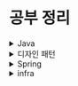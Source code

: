 # 공부 정리

<details>
<summary>Java</summary>
  
<details>
<summary>개념정리</summary>
  
+ <a href='https://github.com/zzangoobrother/study-organization/blob/main/java/%EC%A0%95%EB%A6%AC/equals%EC%99%80%20hashcode%20%EC%B0%A8%EC%9D%B4.md' target='_blank' >equals와 hashcode 차이</a>
+ <a href='https://github.com/zzangoobrother/study-organization/blob/main/java/%EC%A0%95%EB%A6%AC/%EC%98%A4%EB%B2%84%EB%A1%9C%EB%94%A9%EA%B3%BC%20%EC%98%A4%EB%B2%84%EB%9D%BC%EC%9D%B4%EB%94%A9.md' target='_blank' >오버로딩과 오버라이딩</a>
+ <a href='https://github.com/zzangoobrother/study-organization/blob/main/java/%EC%A0%95%EB%A6%AC/Primitive%ED%83%80%EC%9E%85%2C%20Reference%20%ED%83%80%EC%9E%85.md' target='_blank' >Primitive 타입과 Reference 타입</a>
+ <a href='https://github.com/zzangoobrother/study-organization/blob/main/java/%EC%A0%95%EB%A6%AC/java%20static.md' target='_blank' >static</a>
+ <a href='https://github.com/zzangoobrother/study-organization/blob/main/java/%EC%A0%95%EB%A6%AC/Enum.md' target='_blank' >Enum</a>

</details>

<details>
<summary>자료구조</summary>

+ <a href='https://github.com/zzangoobrother/study-organization/blob/main/java/%EC%9E%90%EB%A3%8C%EA%B5%AC%EC%A1%B0/ArrayList.md#arrayslist' target='_blank' >ArraysList</a>
+ <a href='https://github.com/zzangoobrother/study-organization/blob/main/java/%EC%9E%90%EB%A3%8C%EA%B5%AC%EC%A1%B0/LinkedList.md' target='_blank' >LinkedList</a>
+ <a href='https://github.com/zzangoobrother/study-organization/blob/main/java/자료구조/HashMap.md' target='_blank' >HashMap</a>
+ <a href='https://github.com/zzangoobrother/study-organization/blob/main/java/자료구조/HashSet.md' target='_blank' >HashSet</a>
+ <a href='https://github.com/zzangoobrother/study-organization/blob/main/java/자료구조/LinkedHashMap.md' target='_blank' >LinkedHashMap</a>
+ <a href='https://github.com/zzangoobrother/study-organization/blob/main/java/자료구조/TreeMap.md' target='_blank' >TreeMap</a>
+ <a href='https://github.com/zzangoobrother/study-organization/blob/main/java/자료구조/EnumMap.md' target='_blank' >EnumMap</a>
+ <a href='https://github.com/zzangoobrother/study-organization/blob/main/java/자료구조/PriorityQueue.md' target='_blank' >PriorityQueue</a>
+ <a href='https://github.com/zzangoobrother/study-organization/blob/main/java/자료구조/PriorityQueue와%20TreeMap%20비교.md' target='_blank' >PriorityQueue와 TreeMap 비교</a>

</details>

<details>
<summary>이펙티브 자바</summary>

+ <a href='https://github.com/zzangoobrother/study-organization/blob/main/java/effective%20java/1.%20item%20%EC%A0%95%EC%A0%81%20%ED%8C%A9%ED%84%B0%EB%A6%AC%20%EB%A9%94%EC%84%9C%EB%93%9C%201.md' target='_blank' >1. 생성자 대신 정적 팩터리 메서드를 고려하라</a>
+ <a href='https://github.com/zzangoobrother/study-organization/blob/main/java/effective%20java/2.%20item%20%EC%A0%95%EC%A0%81%20%ED%8C%A9%ED%84%B0%EB%A6%AC%20%EB%A9%94%EC%84%9C%EB%93%9C%202.md' target='_blank' >2. item 정적 팩터리 메서드 2</a>
+ <a href='https://github.com/zzangoobrother/study-organization/blob/main/java/effective%20java/3.%20item%20%EC%A0%95%EC%A0%81%20%ED%8C%A9%ED%84%B0%EB%A6%AC%20%EB%A9%94%EC%84%9C%EB%93%9C%20%EB%8B%A8%EC%A0%90.md' target='_blank' >3. item 정적 팩터리 메서드 단점</a>
+ <a href='https://github.com/zzangoobrother/study-organization/blob/main/java/effective%20java/4.%20item2%20%EC%83%9D%EC%84%B1%EC%9E%90%EC%97%90%20%EB%A7%A4%EA%B0%9C%EB%B3%80%EC%88%98%EA%B0%80%20%EB%A7%8E%EB%8B%A4%EB%A9%B4%20%EB%B9%8C%EB%8D%94%EB%A5%BC%20%EA%B3%A0%EB%A0%A4%ED%95%98%EB%9D%BC.md' target='_blank' >4. item2 생성자에 매개변수가 많다면 빌더를 고려하라</a>
+ <a href='https://github.com/zzangoobrother/study-organization/blob/main/java/effective%20java/5.%20item2%20%EC%83%9D%EC%84%B1%EC%9E%90%EC%97%90%20%EB%A7%A4%EA%B0%9C%EB%B3%80%EC%88%98%EA%B0%80%20%EB%A7%8E%EB%8B%A4%EB%A9%B4%20%EB%B9%8C%EB%8D%94%EB%A5%BC%20%EA%B3%A0%EB%A0%A4%ED%95%98%EB%9D%BC2.md' target='_blank' >5. item2 생성자에 매개변수가 많다면 빌더를 고려하라2</a>
+ <a href='https://github.com/zzangoobrother/study-organization/blob/main/java/effective%20java/6.%20item2%20%EC%83%9D%EC%84%B1%EC%9E%90%EC%97%90%20%EB%A7%A4%EA%B0%9C%EB%B3%80%EC%88%98%EA%B0%80%20%EB%A7%8E%EB%8B%A4%EB%A9%B4%20%EB%B9%8C%EB%8D%94%EB%A5%BC%20%EA%B3%A0%EB%A0%A4%ED%95%98%EB%9D%BC3.md' target='_blank' >6. item2 생성자에 매개변수가 많다면 빌더를 고려하라3</a>
+ <a href='https://github.com/zzangoobrother/study-organization/blob/main/java/effective%20java/7.%20item3%20%EC%83%9D%EC%84%B1%EC%9E%90%EB%82%98%20%EC%97%B4%EA%B1%B0%20%ED%83%80%EC%9E%85%EC%9C%BC%EB%A1%9C%20%EC%8B%B1%EA%B8%80%ED%84%B4%EC%9E%84%EC%9D%84%20%EB%B3%B4%EC%A6%9D%ED%95%98%EB%9D%BC.md' target='_blank' >7. item3 생성자나 열거 타입으로 싱글턴임을 보증하라</a>
+ <a href='https://github.com/zzangoobrother/study-organization/blob/main/java/effective%20java/8.%20item3%20%EC%83%9D%EC%84%B1%EC%9E%90%EB%82%98%20%EC%97%B4%EA%B1%B0%20%ED%83%80%EC%9E%85%EC%9C%BC%EB%A1%9C%20%EC%8B%B1%EA%B8%80%ED%84%B4%EC%9E%84%EC%9D%84%20%EB%B3%B4%EC%A6%9D%ED%95%98%EB%9D%BC2.md' target='_blank' >8. item3 생성자나 열거 타입으로 싱글턴임을 보증하라2</a>
+ <a href='https://github.com/zzangoobrother/study-organization/blob/main/java/effective%20java/9.%20item3%20%EC%83%9D%EC%84%B1%EC%9E%90%EB%82%98%20%EC%97%B4%EA%B1%B0%20%ED%83%80%EC%9E%85%EC%9C%BC%EB%A1%9C%20%EC%8B%B1%EA%B8%80%ED%84%B4%EC%9E%84%EC%9D%84%20%EB%B3%B4%EC%A6%9D%ED%95%98%EB%9D%BC3.md' target='_blank' >9. item3 생성자나 열거 타입으로 싱글턴임을 보증하라3</a>
+ <a href='https://github.com/zzangoobrother/study-organization/blob/main/java/effective%20java/10.%20item4%20%EC%9D%B8%EC%8A%A4%ED%84%B4%EC%8A%A4%ED%99%94%EB%A5%BC%20%EB%A7%89%EC%9C%BC%EB%A0%A4%EA%B1%B0%EB%93%A0%20private%20%EC%83%9D%EC%84%B1%EC%9E%90%EB%A5%BC%20%EC%82%AC%EC%9A%A9%ED%95%98%EB%9D%BC.md' target='_blank' >10. item4 인스턴스화를 막으려거든 private 생성자를 사용하라</a>
+ <a href='https://github.com/zzangoobrother/study-organization/blob/main/java/effective%20java/11.%20item5%20%EC%9E%90%EC%9B%90%EC%9D%84%20%EC%A7%81%EC%A0%91%20%EB%AA%85%EC%8B%9C%ED%95%98%EC%A7%80%20%EB%A7%90%EA%B3%A0%20%EC%9D%98%EC%A1%B4%20%EA%B0%9D%EC%B2%B4%20%EC%A3%BC%EC%9E%85%EC%9D%84%20%EC%82%AC%EC%9A%A9%ED%95%98%EB%9D%BC.md' target='_blank' >11. item5 자원을 직접 명시하지 말고 의존 객체 주입을 사용하라</a>
+ <a href='https://github.com/zzangoobrother/study-organization/blob/main/java/effective%20java/12.%20item6%20%EB%B6%88%ED%95%84%EC%9A%94%ED%95%9C%20%EA%B0%9D%EC%B2%B4%20%EC%83%9D%EC%84%B1%EC%9D%84%20%ED%94%BC%ED%95%98%EB%9D%BC.md' target='_blank' >12. item6 불필요한 객체 생성을 피하라</a>
+ <a href='https://github.com/zzangoobrother/study-organization/blob/main/java/effective%20java/13.%20item7%20%EB%8B%A4%20%EC%93%B4%20%EA%B0%9D%EC%B2%B4%20%EC%B0%B8%EC%A1%B0%EB%A5%BC%20%ED%95%B4%EC%A0%9C%ED%95%98%EB%9D%BC.md' target='_blank' >13. item7 다 쓴 객체 참조를 해제하라</a>
</details>

</details>


<details>
<summary>디자인 패턴</summary>

+ <a href='https://github.com/zzangoobrother/study-organization/blob/main/pattern/싱글톤%20패턴.md' target='_blank' >싱글톤 패턴</a>
+ <a href='https://github.com/zzangoobrother/study-organization/blob/main/pattern/팩토리%20패턴.md' target='_blank' >팩토리 패턴</a>
+ <a href='https://github.com/zzangoobrother/study-organization/blob/main/pattern/전략%20패턴.md' target='_blank' >전략 패턴</a>
+ <a href='https://github.com/zzangoobrother/study-organization/blob/main/pattern/옵저버%20패턴.md' target='_blank' >옵저버 패턴</a>
+ <a href='https://github.com/zzangoobrother/study-organization/blob/main/pattern/프록시%20패턴.md' target='_blank' >프록시 패턴</a>
+ <a href='https://github.com/zzangoobrother/study-organization/blob/main/pattern/템플릿%20메소드%20패턴.md' target='_blank' >템플릿 메소드 패턴</a>
+ <a href='https://github.com/zzangoobrother/study-organization/blob/main/pattern/상태%20패턴(state%20pattern).md' target='_blank' >상태 패턴(state pattern)</a>
+ <a href='https://github.com/zzangoobrother/study-organization/blob/main/pattern/반복자%20패턴(Iterator%20Pattern).md' target='_blank' >반복자 패턴 (Iterator Pattern)</a>

</details>


<details>
<summary>Spring</summary>

+ <a href='https://github.com/zzangoobrother/study-organization/blob/main/spring/core/1.%20IOC%20-%20Annotation%20기반%20bean%20등록원리1.md' target='_blank' >IOC - Annotation 기반 bean 등록원리1</a>
+ <a href='https://github.com/zzangoobrother/study-organization/blob/main/spring/core/1.%20IOC%20-%20Annotation%20기반%20bean%20등록원리2.md' target='_blank' >IOC - Annotation 기반 bean 등록원리2</a>
+ <a href='https://github.com/zzangoobrother/study-organization/blob/main/spring/core/ApplicationContext%20내부.md' target='_blank' >ApplicationContext 내부</a>
+ <a href='https://github.com/zzangoobrother/study-organization/blob/main/spring/core/생성자주입원리.md' target='_blank' >생성자주입원리</a>
+ <a href='https://github.com/zzangoobrother/study-organization/blob/main/spring/core/필드%2C메소드%20주입.md' target='_blank' >필드,메소드 주입</a>
+ <a href='https://github.com/zzangoobrother/study-organization/blob/main/spring/core/Bean%20초기화%20과정' target='_blank' >Bean 초기화 과정</a>
+ <a href='https://github.com/zzangoobrother/study-organization/blob/main/spring/multi/설정.md' target='_blank' >멀티 모듈 설정</a>

</details>


<details>
<summary>infra</summary>

+ <a href='https://github.com/zzangoobrother/study-organization/blob/main/infra/DB%20Replication.md' target='_blank' >DB Replication</a>
+ <a href='https://github.com/zzangoobrother/study-organization/blob/main/infra/nginx_load_balancing.md' target='_blank' >nginx_load_balancing</a>
+ <a href='https://github.com/zzangoobrother/study-organization/blob/main/infra/ncloud/Docker%20%EB%9E%80%3F.md' target='_blank' >도커란?</a>
+ <a href='https://github.com/zzangoobrother/study-organization/blob/main/infra/ncloud/Jenkins%20%EC%84%A4%EC%B9%98.md' target='_blank' >젠킨스 도커 설치</a>
+ <a href='https://github.com/zzangoobrother/study-organization/blob/main/infra/ncloud/Jenkins%20Maven%20%EB%B9%8C%EB%93%9C%20%EC%84%A4%EC%A0%95.md' target='_blank' >젠킨스 maven 빌드 설정</a>
+ <a href='https://github.com/zzangoobrother/study-organization/blob/main/infra/ncloud/Jenkins%20gradle%20CICD.md' target='_blank' >젠킨스 gradle CICD</a>
+ <a href='https://github.com/zzangoobrother/study-organization/blob/main/infra/ncloud/git%20action%20cicd%20%EC%84%A4%EC%A0%95.md' target='_blank' >git action CICD</a>
+ <a href='https://github.com/zzangoobrother/study-organization/blob/main/infra/redis.md' target='_blank' >redis란?</a>

</details>
